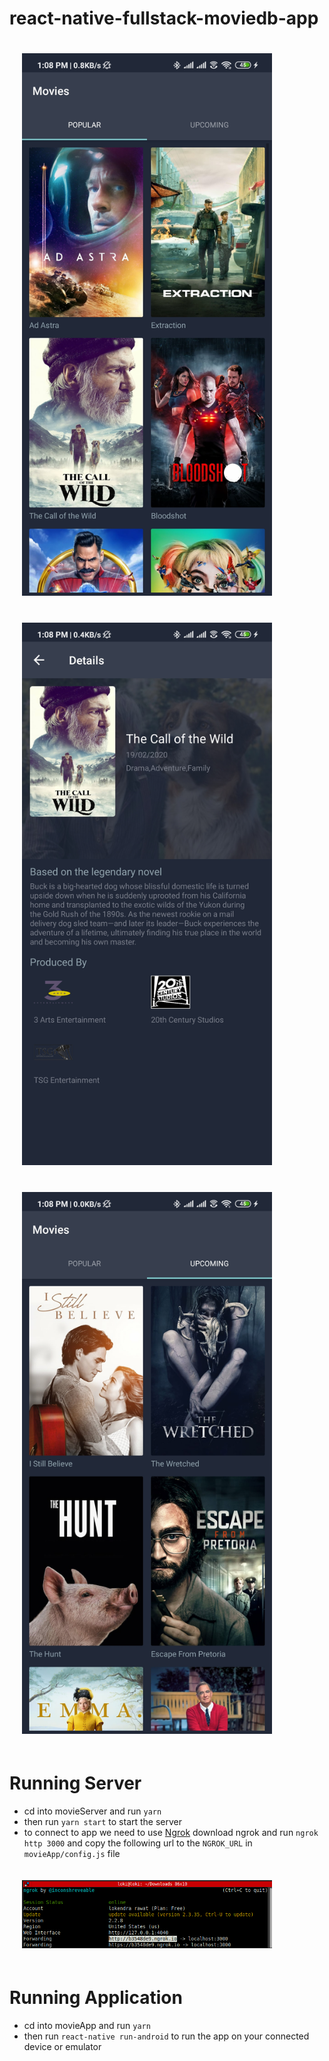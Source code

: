 # react-native-fullstack-moviedb-app
<p float="left">
    <img style="margin: 20px" src="/screenshots/1.jpg" width="400px"></img> 
    <img style="margin: 20px" src="/screenshots/2.jpg" width="400px"></img> 
    <img style="margin: 20px" src="/screenshots/3.jpg" width="400px"></img> 
</p>

# Running Server
- cd into movieServer and run <code>yarn</code>
- then run <code>yarn start</code> to start the server
- to connect to app we need to use [Ngrok](https://github.com/bubenshchykov/ngrok#readme) download ngrok and run <code>ngrok http 3000</code> and copy the following url to the <code>NGROK_URL</code> in <code>movieApp/config.js</code> file
    
<img style="margin: 20px" src="/screenshots/4.png" width="400px"></img> 


# Running Application
- cd into movieApp and run <code>yarn</code>
- then run <code>react-native run-android</code> to run the app on your connected device or emulator
